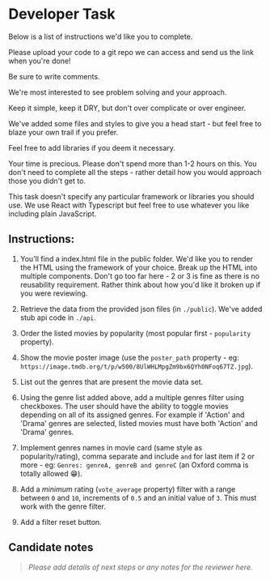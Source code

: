 # Developer Task

Below is a list of instructions we'd like you to complete.

Please upload your code to a git repo we can access and send us the link when you're done!

Be sure to write comments.

We're most interested to see problem solving and your approach.

Keep it simple, keep it DRY, but don't over complicate or over engineer.

We've added some files and styles to give you a head start - but feel free to blaze your own trail if you prefer.

Feel free to add libraries if you deem it necessary.

Your time is precious. Please don't spend more than 1-2 hours on this. You don't need to complete all the steps - rather detail how you would approach those you didn't get to.

This task doesn't specify any particular framework or libraries you should use. We use React with Typescript but feel free to use whatever you like including plain JavaScript.

## Instructions:

1. You'll find a index.html file in the public folder. We'd like you to render the HTML using the framework of your choice. Break up the HTML into multiple components. Don't go too far here - 2 or 3 is fine as there is no reusability requirement. Rather think about how you'd like it broken up if you were reviewing.

2. Retrieve the data from the provided json files (in `./public`). We've added stub api code in `./api`.

3. Order the listed movies by popularity (most popular first - `popularity` property).

4. Show the movie poster image (use the `poster_path` property - eg: `https://image.tmdb.org/t/p/w500/8UlWHLMpgZm9bx6QYh0NFoq67TZ.jpg`).

5. List out the genres that are present the movie data set.

6. Using the genre list added above, add a multiple genres filter using checkboxes. The user should have the ability to toggle movies depending on all of its assigned genres. For example if 'Action' and 'Drama' genres are selected, listed movies must have both 'Action' and 'Drama' genres.

7. Implement genres names in movie card (same style as popularity/rating), comma separate and include `and` for last item if 2 or more - eg: `Genres: genreA, genreB and genreC` (an Oxford comma is totally allowed 😁).

8. Add a _minimum_ rating (`vote_average` property) filter with a range between `0` and `10`, increments of `0.5` and an initial value of `3`. This must work with the genre filter.

9. Add a filter reset button.

## Candidate notes

> _Please add details of next steps or any notes for the reviewer here._
